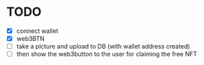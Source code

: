 # TODO

- [x] connect wallet
- [x] web3BTN
- [ ] take a picture and upload to DB (with wallet address created)
- [ ] then show the web3button to the user for claiming the free NFT
